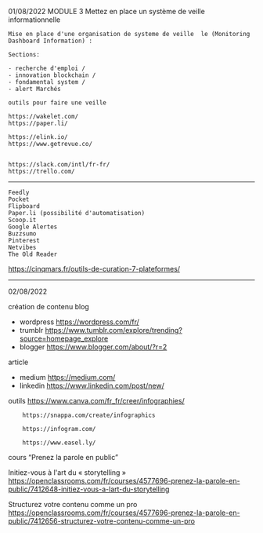 01/08/2022 MODULE 3 Mettez en place un système de veille informationnelle 

	Mise en place d'une organisation de systeme de veille  le (Monitoring Dashboard Information) : 

	Sections:

	- recherche d'emploi / 
	- innovation blockchain / 
	- fondamental system / 
	- alert Marchés

	outils pour faire une veille

	https://wakelet.com/
	https://paper.li/

	https://elink.io/
	https://www.getrevue.co/


	https://slack.com/intl/fr-fr/
	https://trello.com/
________________________________________
    Feedly
    Pocket
    Flipboard
    Paper.li (possibilité d'automatisation)
    Scoop.it
    Google Alertes
    Buzzsumo
    Pinterest
    Netvibes
    The Old Reader

https://cinqmars.fr/outils-de-curation-7-plateformes/

---------------------------------------------------
02/08/2022

création de contenu
blog
- wordpress https://wordpress.com/fr/
- trumblr https://www.tumblr.com/explore/trending?source=homepage_explore
- blogger https://www.blogger.com/about/?r=2

article
- medium https://medium.com/
- linkedin https://www.linkedin.com/post/new/


outils https://www.canva.com/fr_fr/creer/infographies/

        https://snappa.com/create/infographics

        https://infogram.com/

        https://www.easel.ly/


cours “Prenez la parole en public”

Initiez-vous à l'art du « storytelling »
        https://openclassrooms.com/fr/courses/4577696-prenez-la-parole-en-public/7412648-initiez-vous-a-lart-du-storytelling

Structurez votre contenu comme un pro
        https://openclassrooms.com/fr/courses/4577696-prenez-la-parole-en-public/7412656-structurez-votre-contenu-comme-un-pro